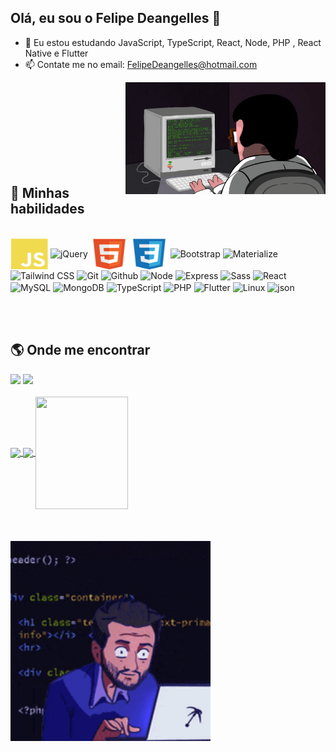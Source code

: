 ## Olá, eu sou o Felipe Deangelles 👋

- 🌱 Eu estou estudando JavaScript, TypeScript, React, Node, PHP , React Native e Flutter
- 📫 Contate me no email: FelipeDeangelles@hotmail.com


<img align="right" src="https://github.com/DeangellesES/DeangellesES/blob/main/programando1.gif" alt="Menino programando" width="320px">
<br>
<br>
<br>
<br>
<br>
<br>
<br>
<br>
<h2>🚀  Minhas habilidades</h2>
<div  align="start"> 
  <div style="display: inline_block"><br>
  <img align="center" alt="JavaScript" height="50" width="60" src="https://raw.githubusercontent.com/devicons/devicon/master/icons/javascript/javascript-plain.svg"> 
  <img align="center" alt="jQuery" height="50" width="60" src="https://cdn.jsdelivr.net/gh/devicons/devicon@latest/icons/jquery/jquery-original-wordmark.svg" />
  <img align="center" alt="HTML" height="50" width="60" src="https://raw.githubusercontent.com/devicons/devicon/master/icons/html5/html5-original.svg">
  <img align="center" alt="CSS" height="50" width="60" src="https://raw.githubusercontent.com/devicons/devicon/master/icons/css3/css3-original.svg">
  <img align="center" alt="Bootstrap" height="50" width="60" src="https://cdn.jsdelivr.net/gh/devicons/devicon@latest/icons/bootstrap/bootstrap-original-wordmark.svg" />
  <img align="center" alt="Materialize" height="50" width="60" src="https://cdn.jsdelivr.net/gh/devicons/devicon@latest/icons/materializecss/materializecss-original.svg" />
  <img align="center" alt="Tailwind CSS" height="50" width="60"src="https://cdn.jsdelivr.net/gh/devicons/devicon@latest/icons/tailwindcss/tailwindcss-plain-wordmark.svg" />
  <img align="center" alt="Git" height="50" width="60" src="https://icongr.am/devicon/git-original.svg?size=128&color=currentColor">
  <img align="center" alt="Github" height="50" width="60" src="https://icongr.am/devicon/github-original.svg?size=128&color=currentColor">
  <img align="center" alt="Node" height="50" width="60" src="https://icongr.am/devicon/nodejs-original-wordmark.svg?size=128&color=currentColor">
  <img align="center" alt="Express" height="50" width="60"src="https://cdn.jsdelivr.net/gh/devicons/devicon@latest/icons/express/express-original-wordmark.svg" />
  <img align="center" alt="Sass" height="50" width="60" src="https://icongr.am/devicon/sass-original.svg?size=128&color=currentColor">
  <img align="center" alt="React" height="50" width="60" src="https://icongr.am/devicon/react-original-wordmark.svg?size=128&color=currentColor"> 
  <img align="center" alt="MySQL" height="50" width="60" src="https://cdn.jsdelivr.net/gh/devicons/devicon@latest/icons/mysql/mysql-original-wordmark.svg" />
  <img align="center" alt="MongoDB" height="50" width="60" src="https://cdn.jsdelivr.net/gh/devicons/devicon@latest/icons/mongodb/mongodb-original-wordmark.svg" />
  <img align="center" alt="TypeScript" height="50" width="60" src="https://cdn.jsdelivr.net/gh/devicons/devicon@latest/icons/typescript/typescript-original.svg" />
  <img align="center" alt="PHP" height="50" width="60" src="https://cdn.jsdelivr.net/gh/devicons/devicon@latest/icons/php/php-original.svg" />
  <img align="center" alt="Flutter" height="50" width="60" src="https://cdn.jsdelivr.net/gh/devicons/devicon@latest/icons/flutter/flutter-original.svg" />
  <img align="center" alt="Linux" height="50" width="60" src="https://cdn.jsdelivr.net/gh/devicons/devicon@latest/icons/linux/linux-original.svg" />
  <img align="center" alt="json" height="50" width="60" src="https://cdn.jsdelivr.net/gh/devicons/devicon@latest/icons/json/json-original.svg" />
  
<!--   <img align="center" alt="Python" height="30" width="40" src="https://raw.githubusercontent.com/devicons/devicon/master/icons/python/python-original.svg">
  <img align="center" alt="Csharp" height="30" width="40" src="https://raw.githubusercontent.com/devicons/devicon/master/icons/csharp/csharp-original.svg">
  <img align="center" alt="PHP" height="30" width="40" src="https://raw.githubusercontent.com/devicons/devicon/master/icons/php/php-original.svg">
  <img align="center" alt="java" height="30" width="40" src="https://raw.githubusercontent.com/devicons/devicon/master/icons/java/java-original.svg"> -->
<br><br>
<h2>🌎 Onde me encontrar</h2>
<div> 
  <a href="https://www.linkedin.com/in/felipe-deangelles-da-silva-lopes/" target="_blank"><img src="https://img.shields.io/badge/-LinkedIn-%230077B5?style=for-the-badge&logo=linkedin&logoColor=white" ></a> 
  <a href="https://api.whatsapp.com/send?phone=5535997631949" target="_blank"><img src="https://img.shields.io/badge/WhatsApp-25D366?style=for-the-badge&logo=whatsapp&logoColor=white"></a>
</div>
<br>

  
<div>
  <a href="https://github.com/DeangellesES">
  <img height="180em"   align="center" src="https://github-readme-stats.vercel.app/api?username=DeangellesES&show_icons=true&theme=react&include_all_commits=true&count_private=true"/>
  <img height="180em"  align="center" src="https://github-readme-stats.vercel.app/api/top-langs/?username=DeangellesES&layout=compact&langs_count=7&theme=react" />

  <img align="center" width="148" height="180" src="https://media1.tenor.com/images/68e8337fb4eb7e40645d832c64762a8b/tenor.gif?itemid=19443613">

</div>
 <br>
  <br>
   <br>
 <img align="center" src="https://github.com/DeangellesES/DeangellesES/blob/main/200w.gif" alt="Menino programando" width="320px">
</div>
  <br>
<!-- <a href="https://www.youtube.com/channel/UCSawC0irKSG8W05zahr1i9w" target="_blank"><img src="https://img.shields.io/badge/-Youtube-%23EA4335?style=for-the-badge&logo=youtube&logoColor=white" target="_blank"></a> -->
<!--   <a href="https://www.instagram.com/caldasflamejantes/" target="_blank"><img src="https://img.shields.io/badge/-Instagram-%23E4405F?style=for-the-badge&logo=instagram&logoColor=white" target="_blank"></a> -->

</div>
<!-- <br>
<p align="center">   <img alingn="center" src="https://profile-counter.glitch.me/DeangellesES/count.svg" /></p> -->


